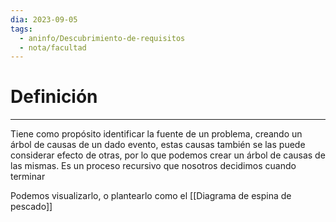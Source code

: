```yaml
---
dia: 2023-09-05
tags:
  - aninfo/Descubrimiento-de-requisitos
  - nota/facultad
---
```

# Definición
---
Tiene como propósito identificar la fuente de un problema, creando un árbol de causas de un dado evento, estas causas también se las puede considerar efecto de otras, por lo que podemos crear un árbol de causas de las mismas. Es un proceso recursivo que nosotros decidimos cuando terminar

Podemos visualizarlo, o plantearlo como el [[Diagrama de espina de pescado]]